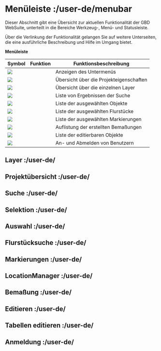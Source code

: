 # Menüleiste :/user-de/menubar

Dieser Abschnitt gibt eine Übersicht zur aktuellen Funktionalität der GBD WebSuite, unterteilt in die Bereiche Werkzeug-, Menü- und Statusleiste.

Über die Verlinkung der Funktionalität gelangen Sie auf weitere Unterseiten, die eine ausführliche Beschreibung und Hilfe im Umgang bietet.

**Menüleiste**

| Symbol                                | Funktion                   		| Funktionsbeschreibung                         |
|---------------------------------------|---------------------------------------|-----------------------------------------------|
| ![](gbd-icon-menu-01.svg)          	| [](/user-de/submenu)	     		| Anzeigen des Untermenüs			|
| ![](gbd-icon-project-01.svg)          | [](/user-de/project_overview) 	| Übersicht über die Projekteigenschaften       |
| ![](gbd-icon-layers-01.svg)          	| [](/user-de/map_element)     		| Übersicht über die einzelnen Layer            |
| ![](gbd-icon-search-01.svg) 		| [](/user-de/search)        		| Liste von Ergebnissen der Suche               |
| ![](gbd-icon-select-01.svg)        	| [](/user-de/select)  			| Liste der ausgewählten Objekte                |
| ![](gbd-icon-cadastralunit-01.svg) 	| [](/user-de/cadastral_unit_searching)	| Liste der ausgewählten Flurstücke             |
| ![](gbd-icon-measure-01.svg)         	| [](/user-de/markings)       		| Liste der ausgewählten Markierungen     	|
| ![](gbd-icon-dimensions-01.svg)	| [](/user-de/dimensions)     		| Auflistung der erstellten Bemaßungen        	|
| ![](gbd-icon-edit-01.svg)		| [](/user-de/editing)         		| Liste der editierbaren Objekte        	|
| ![](gbd-icon-authorization-01.svg)	| [](/user-de/sign_in)         		| An- und Abmelden von Benutzern      		|

## Layer :/user-de/
## Projektübersicht :/user-de/
## Suche :/user-de/
## Selektion :/user-de/
## Auswahl :/user-de/
## Flurstücksuche :/user-de/
## Markierungen :/user-de/
## LocationManager :/user-de/
## Bemaßung :/user-de/
## Editieren :/user-de/
## Tabellen editieren :/user-de/
## Anmeldung :/user-de/
